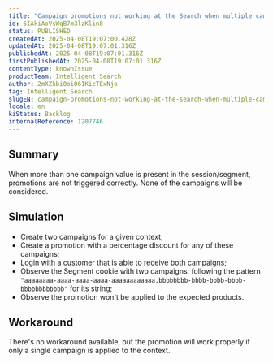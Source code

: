 ```yaml
---
title: "Campaign promotions not working at the Search when multiple campaigns are applicable"
id: 6IAkiAoVsWqB7m3lzKlin8
status: PUBLISHED
createdAt: 2025-04-08T19:07:00.428Z
updatedAt: 2025-04-08T19:07:01.316Z
publishedAt: 2025-04-08T19:07:01.316Z
firstPublishedAt: 2025-04-08T19:07:01.316Z
contentType: knownIssue
productTeam: Intelligent Search
author: 2mXZkbi0oi061KicTExNjo
tag: Intelligent Search
slugEN: campaign-promotions-not-working-at-the-search-when-multiple-campaigns-are-applicable
locale: en
kiStatus: Backlog
internalReference: 1207746
---
```


## Summary


When more than one campaign value is present in the session/segment, promotions are not triggered correctly. None of the campaigns will be considered.


##

## Simulation



- Create two campaigns for a given context;
- Create a promotion with a percentage discount for any of these campaigns;
- Login with a customer that is able to receive both campaigns;
- Observe the Segment cookie with two campaigns, following the pattern `"aaaaaaaa-aaaa-aaaa-aaaa-aaaaaaaaaaaa,bbbbbbbb-bbbb-bbbb-bbbb-bbbbbbbbbbbb"` for its string;
- Observe the promotion won't be applied to the expected products.


##

## Workaround


There's no workaround available, but the promotion will work properly if only a single campaign is applied to the context.





